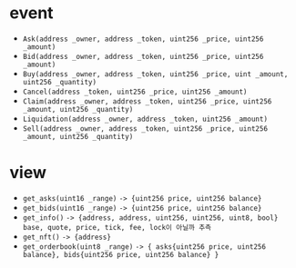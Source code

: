 # event
- `Ask(address _owner, address _token, uint256 _price, uint256 _amount)`
- `Bid(address _owner, address _token, uint256 _price, uint256 _amount)`
- `Buy(address _owner, address _token, uint256 _price, uint _amount, uint256 _quantity)`
- `Cancel(address _token, uint256 _price, uint256 _amount)`
- `Claim(address _owner, address _token, uint256 _price, uint256 _amount, uint256 _quantity)`
- `Liquidation(address _owner, address _token, uint256 _amount)`
- `Sell(address _owner, address _token, uint256 _price, uint256 _amount, uint256 _quantity)`

# view
- `get_asks(uint16 _range)`
	`-> {uint256 price, uint256 balance}`
- `get_bids(uint16 _range)`
	`-> {uint256 price, uint256 balance}`
- `get_info()`
	`-> {address, address, uint256, uint256, uint8, bool}`
		`base, quote, price, tick, fee, lock이 아닐까 추측`
- `get_nft()`
	`-> {address}`
- `get_orderbook(uint8 _range)`
	`-> { asks{uint256 price, uint256 balance}, bids{uint256 price, uint256 balance} }`